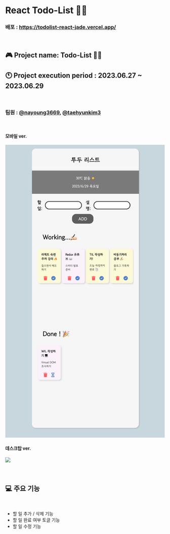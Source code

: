 # React Todo-List ✍🏻

### 배포 : https://todolist-react-jade.vercel.app/

<br />

## 🎮 Project name: Todo-List ✍🏻

## 🕚 Project execution period : 2023.06.27 ~ 2023.06.29

<br />

### 팀원 : [@nayoung3669](https://github.com/nayoung3669), [@taehyunkim3](https://github.com/taehyunkim3)

<br />

#### 모바일 ver.

<img src="src/images/mobile.png">

#### 데스크탑 ver.

<img src="src/images/demo.gif" width="600px">

<br />
<br />

<br />

## 💻 주요 기능

<br/>

- 할 일 추가 / 삭제 기능
- 할 일 완료 여부 토글 기능
- 할 일 수정 기능
